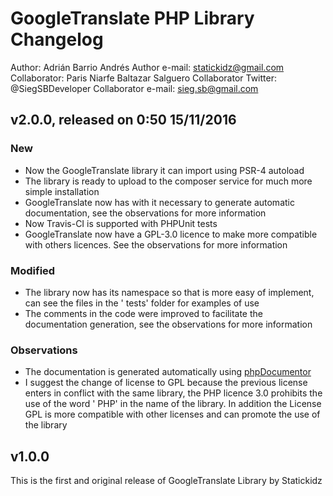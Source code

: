 # GoogleTranslate PHP Library Changelog
Author: Adrián Barrio Andrés
Author e-mail: statickidz@gmail.com
Collaborator: Paris Niarfe Baltazar Salguero 
Collaborator Twitter: @SiegSBDeveloper
Collaborator e-mail: sieg.sb@gmail.com

## v2.0.0, released on 0:50 15/11/2016  
### New  
* Now the GoogleTranslate library it can import using PSR-4 autoload  
* The library is ready to upload to the composer service for much more simple installation  
* GoogleTranslate now has with it necessary to generate automatic documentation, see the observations for more information  
* Now Travis-CI is supported with PHPUnit tests  
* GoogleTranslate now have a GPL-3.0 licence to make more compatible with others licences. See the observations for more information  
### Modified  
* The library now has its namespace so that is more easy of implement, can see the files in the ' tests' folder for examples of use  
* The comments in the code were improved to facilitate the documentation generation, see the observations for more information
### Observations  
* The documentation is generated automatically using [phpDocumentor](https://www.phpdoc.org)  
* I suggest the change of license to GPL because the previous  license enters in conflict with the same library, the PHP licence 3.0 prohibits the use of the word ' PHP' in the name of the library. In addition the License GPL is more compatible with other licenses and can promote the use of the library

## v1.0.0
This is the first and original release of GoogleTranslate Library by Statickidz  
